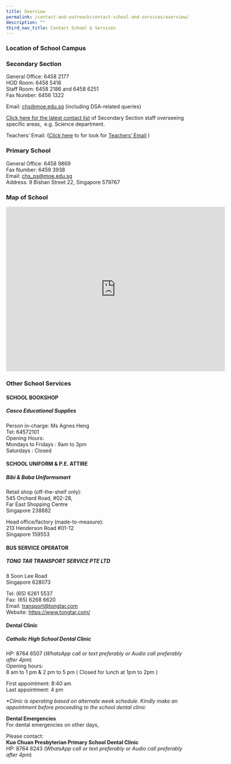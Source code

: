 ```yaml
---
title: Overview
permalink: /contact-and-outreach/contact-school-and-services/overview/
description: ""
third_nav_title: Contact School & Services
---
```

### Location of School Campus



### Secondary&nbsp;Section

General Office: 6458 2177 <br>
HOD Room: 6458 5416<br>
Staff Room: 6458 2186 and 6458 6251 <br>
Fax Number: 6456 1322

Email: [chs@moe.edu.sg](mailto:chs@moe.edu.sg)&nbsp;(including DSA-related queries)

[Click here for the latest&nbsp;contact list](/contact-and-outreach/contact-school-and-services/sec-section-emails/)&nbsp;of Secondary Section staff overseeing specific areas, &nbsp;e.g. Science department.

Teachers’ Email: ([Click here](https://catholichigh.moe.edu.sg/staff-contact/)&nbsp;to for look for&nbsp;[Teachers’ Email](https://catholichigh.moe.edu.sg/staff-contact/)&nbsp;)

### Primary School

General Office: 6458 9869  
Fax Number: 6459 3938  
Email:&nbsp;[chs\_ps@moe.edu.sg](mailto:chs_ps@moe.edu.sg)  
Address: 9 Bishan Street 22, Singapore 579767

### Map of School

<iframe loading="lazy" allowfullscreen="" style="border:0;" height="450" width="600" src="https://www.google.com/maps/embed?pb=!1m18!1m12!1m3!1d3988.7032996847083!2d103.84254847554966!3d1.354604898632575!2m3!1f0!2f0!3f0!3m2!1i1024!2i768!4f13.1!3m3!1m2!1s0x31da171801ceddc1%3A0xd0094c72de6e6469!2z5YWs5pWZ5Lit5a2m!5e0!3m2!1szh-CN!2ssg!4v1671174263389!5m2!1szh-EN!2ssg"></iframe>

### Other School Services

#### SCHOOL BOOKSHOP

##### Casco Educational Supplies

Person in-charge: Ms Agnes Heng  
Tel: 64572101  
Opening Hours:  
Mondays to Fridays : 9am to 3pm  
Saturdays : Closed

#### SCHOOL UNIFORM &amp; P.E. ATTIRE

##### Bibi &amp; Baba Uniformsmart

Retail shop (off-the-shelf only):  
545 Orchard Road, #02-28,  
Far East Shopping Centre  
Singapore 238882

Head office/factory (made-to-measure):  
213 Henderson Road #01-12  
Singapore 159553

#### BUS SERVICE OPERATOR

##### TONG TAR TRANSPORT SERVICE PTE LTD
8 Soon Lee Road  
Singapore 628073

Tel: (65) 6261 5537  
Fax: (65) 6268 6620  
Email: transport@tongtar.com  
Website: https://www.tongtar.com/

#### Dental Clinic

##### Catholic High School Dental Clinic 
HP: 8764 6507 (_WhatsApp call or text preferably or Audio call preferably after 4pm_)  
Opening hours:  
8 am to 1 pm &amp; 2 pm to 5 pm ( Closed for lunch at 1pm to 2pm )

First appointment: 8:40 am  
Last appointment: 4 pm

_\*Clinic is operating based on alternate week schedule. Kindly make an appointment before proceeding to the school dental clinic_

**Dental Emergencies**  
For dental emergencies on other days,  

Please contact:  
**Kuo Chuan Presbyterian Primary School Dental Clinic**  
HP: 8764 8243 (_WhatsApp call or text preferably or Audio call preferably after 4pm_)